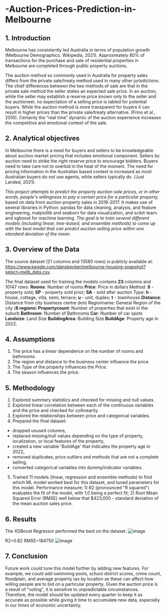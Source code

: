 # -Auction-Prices-Prediction-in-Melbourne

## **1.	Introduction**

Melbourne has consistently led Australia in terms of population growth (Melbourne Demographics. Wikipedia, 2021). Approximately 80% of transactions for the purchase and sale of residential properties in Melbourne are completed through public property auctions.

The auction method so commonly used in Australia for property sales differs from the private sale/treaty method used in many other jurisdictions. The chief differences between the two methods of sale are that in the private sale method the seller states an expected sale price. In an auction, while the seller may establish a reserve price known only to the seller and the auctioneer, no expectation of a selling price is tabled for potential buyers. While the auction method is more transparent for buyers it can result in higher prices than the private sale/treaty alternative. (Frino et al., 2010). Certainly the “real time” dynamic of the auction experience increases the competitive and emotional context of the sale.

## **2.	Analytical objectives**

In Melbourne there is a need for buyers and sellers to be knowledgeable about auction market pricing that includes emotional component. Sellers by auction need to strike the right reserve price to encourage bidders. Buyers need to take care not to overbid in the heat of the moment. The need for pricing information in the Australian based context is increased as most Australian buyers do not use agents, while sellers typically do. (Just Landed, 2021).

*This project attempts to predict the property auction sale prices, or in other words, people's willingness to pay a certain price for a particular property,* based on data from auction property sales in 2016-2017. It makes use of several libraries in Python: pandas for data cleaning, analysis, and feature engineering, matplotlib and seaborn for data visualization, and scikit-learn and xgboost for machine learning. *The goal is to train several different models (including linear, tree-based, and ensemble methods) to come up with the best model that can predict auction selling price within one standard deviation of the mean.*

## **3.	Overview of the Data**

The source dataset (21 columns and 13580 rows) is publicly available at: https://www.kaggle.com/dansbecker/melbourne-housing-snapshot?select=melb_data.csv.

The final dataset used for training the models contains **23** columns and 10147 rows:
**Rooms**: Number of rooms
**Price**: Price in dollars
Method: **S** - property sold; **SP** - property sold prior; **SA** - sold after auction
Type: **h** - house, cottage, villa, semi, terrace; **u** - unit, duplex; **t** - townhouse
**Distance**: Distance from city business centre (km)
Regionname: General Region of the city (**8 regions**)
**Propertycount**: Number of properties that exist in the suburb
**Bathroom**: Number of Bathrooms
**Car**: Number of car spots
**Landsize**: Land Size
**BuildingArea**: Building Size
**BuildAge**: Property age in 2022.

## **4.	Assumptions**

1.	The price has a linear dependence on the number of rooms and bathrooms.
2.	The region and distance to the business center influence the price.
3.	The Type of the property influences the Price.
4.	The season influences the price.

## **5.	Methodology**

1. Explored summary statistics and checked for missing and null values.
2. Explored linear correlation between each of the continuous variables and the price and checked for collinearity.
3. Explored the relationships between price and categorical variables.
4. Prepared the final dataset:
-	dropped unused columns,
-	replaced missing/null values depending on the type of property, localization, or local features of the property,
-	created a new variable 'BuildAge' that indicates the property age in 2022,
-	removed duplicates, price outliers and methods that are not a complete selling,
-	converted categorical variables into dummy/indicator variables.
5. Trained 11 models (linear, regression and ensemble methods) to find which ML model worked best for this dataset, and tuned parameters for this model. Performance measure: 1) R2 (pronounced "R squared") evaluates the fit of the model, with 1.0 being a perfect fit; 2) Root Mean Squared Error (RMSE) well below that $423,000 - standard deviation of the mean auction sales price. 

## **6. Results**

The XGBoost Regressor performed the best on the dataset.
![image](https://user-images.githubusercontent.com/95148782/184517039-1610e668-ec97-4054-85b8-997bf49079a3.png)

R2=0.82
RMSE=184750
![image](https://user-images.githubusercontent.com/95148782/184517045-e54d8b59-ed84-43a9-9b45-16689ba1ac1f.png)

## **7. Conclusion**

Future work could tune this model further by adding new features. For example, we could add swimming pools, school district scores, crime count, floodplain, and average property tax by location as these can affect how willing people are to bid on a particular property. 
Given the auction price is a result of "voting", it is sensitive to unpredictable circumstances. Therefore, the model should be updated every quarter to keep it as accurate as possible while giving it time to accumulate new data, especially in our times of economic uncertainty.


